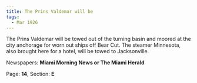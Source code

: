 ```yaml
---  
title: The Prins Valdemar will be  
tags:  
  - Mar 1926  
---  
```

  
The Prins Valdemar will be towed out of the turning basin and moored at the city anchorage for worn out ships off Bear Cut. The steamer Minnesota, also brought here for a hotel, will be towed to Jacksonville.  
  
Newspapers: **Miami Morning News or The Miami Herald**  
  
Page: **14**, Section: **E** 
